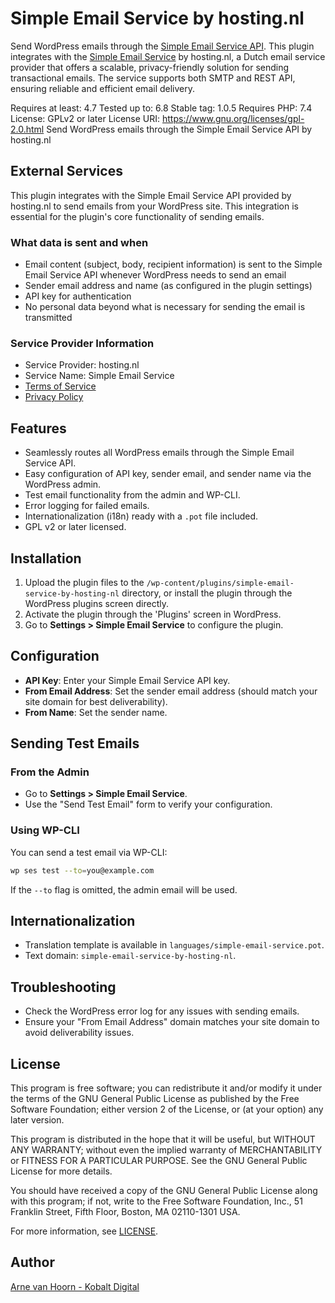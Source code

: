 # Simple Email Service by hosting.nl
Send WordPress emails through the [Simple Email Service API](https://api.simplemailservice.eu/). This plugin integrates with the [Simple Email Service](https://hosting.nl/products/simple-email-service/) by hosting.nl, a Dutch email service provider that offers a scalable, privacy-friendly solution for sending transactional emails. The service supports both SMTP and REST API, ensuring reliable and efficient email delivery.

Requires at least: 4.7
Tested up to: 6.8
Stable tag: 1.0.5
Requires PHP: 7.4
License: GPLv2 or later
License URI: https://www.gnu.org/licenses/gpl-2.0.html
Send WordPress emails through the Simple Email Service API by hosting.nl

## External Services

This plugin integrates with the Simple Email Service API provided by hosting.nl to send emails from your WordPress site. This integration is essential for the plugin's core functionality of sending emails.

### What data is sent and when
- Email content (subject, body, recipient information) is sent to the Simple Email Service API whenever WordPress needs to send an email
- Sender email address and name (as configured in the plugin settings)
- API key for authentication
- No personal data beyond what is necessary for sending the email is transmitted

### Service Provider Information
- Service Provider: hosting.nl
- Service Name: Simple Email Service
- [Terms of Service](https://hosting.nl/en/general-terms-and-conditions-hosting-nl/)
- [Privacy Policy](https://hosting.nl/en/privacy-policy/)

## Features

- Seamlessly routes all WordPress emails through the Simple Email Service API.
- Easy configuration of API key, sender email, and sender name via the WordPress admin.
- Test email functionality from the admin and WP-CLI.
- Error logging for failed emails.
- Internationalization (i18n) ready with a `.pot` file included.
- GPL v2 or later licensed.

## Installation

1. Upload the plugin files to the `/wp-content/plugins/simple-email-service-by-hosting-nl` directory, or install the plugin through the WordPress plugins screen directly.
2. Activate the plugin through the 'Plugins' screen in WordPress.
3. Go to **Settings > Simple Email Service** to configure the plugin.

## Configuration

- **API Key**: Enter your Simple Email Service API key.
- **From Email Address**: Set the sender email address (should match your site domain for best deliverability).
- **From Name**: Set the sender name.

## Sending Test Emails

### From the Admin

- Go to **Settings > Simple Email Service**.
- Use the "Send Test Email" form to verify your configuration.

### Using WP-CLI

You can send a test email via WP-CLI:

```sh
wp ses test --to=you@example.com
```

If the `--to` flag is omitted, the admin email will be used.

## Internationalization

- Translation template is available in `languages/simple-email-service.pot`.
- Text domain: `simple-email-service-by-hosting-nl`.

## Troubleshooting

- Check the WordPress error log for any issues with sending emails.
- Ensure your "From Email Address" domain matches your site domain to avoid deliverability issues.

## License

This program is free software; you can redistribute it and/or modify
it under the terms of the GNU General Public License as published by
the Free Software Foundation; either version 2 of the License, or
(at your option) any later version.

This program is distributed in the hope that it will be useful,
but WITHOUT ANY WARRANTY; without even the implied warranty of
MERCHANTABILITY or FITNESS FOR A PARTICULAR PURPOSE. See the
GNU General Public License for more details.

You should have received a copy of the GNU General Public License
along with this program; if not, write to the Free Software
Foundation, Inc., 51 Franklin Street, Fifth Floor, Boston, MA 02110-1301 USA.

For more information, see [LICENSE](https://www.gnu.org/licenses/gpl-2.0.html).

## Author

[Arne van Hoorn - Kobalt Digital](https://kobaltdigital.nl)